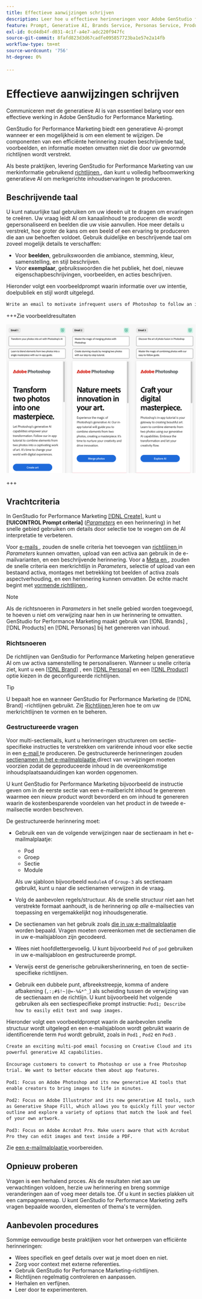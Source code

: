 ```yaml
---
title: Effectieve aanwijzingen schrijven
description: Leer hoe u effectieve herinneringen voor Adobe GenStudio for Performance Marketing schrijft.
feature: Prompt, Generative AI, Brands Service, Personas Service, Products Service, Guidelines
exl-id: 0cd4db4f-d031-4c1f-a4e7-adc220f947fc
source-git-commit: 8fafd823d3d67cadfe095857723ba1e57e2a14fb
workflow-type: tm+mt
source-wordcount: '756'
ht-degree: 0%

---
```


# Effectieve aanwijzingen schrijven

Communiceren met de generatieve AI is van essentieel belang voor een effectieve werking in Adobe GenStudio for Performance Marketing.

GenStudio for Performance Marketing biedt een generatieve AI-prompt wanneer er een mogelijkheid is om een element te wijzigen. De componenten van een efficiënte herinnering zouden beschrijvende taal, voorbeelden, en informatie moeten omvatten niet die door uw gevormde richtlijnen wordt verstrekt.

Als beste praktijken, levering GenStudio for Performance Marketing van uw merkinformatie gebruikend [ richtlijnen ](/help/user-guide/guidelines/overview.md), dan kunt u volledig hefboomwerking generatieve AI om merkgerichte inhoudservaringen te produceren.

## Beschrijvende taal

U kunt natuurlijke taal gebruiken om uw ideeën uit te dragen om ervaringen te creëren. Uw vraag leidt AI om kanaalinhoud te produceren die wordt gepersonaliseerd en beelden die uw visie aanvullen. Hoe meer details u verstrekt, hoe groter de kans om een beeld of een ervaring te produceren die aan uw behoeften voldoet. Gebruik duidelijke en beschrijvende taal om zoveel mogelijk details te verschaffen:

- Voor **beelden**, gebruikswoorden die ambiance, stemming, kleur, samenstelling, en stijl beschrijven.
- Voor **exemplaar**, gebruikswoorden die het publiek, het doel, nieuwe eigenschapbeschrijvingen, voorbeelden, en acties beschrijven.

Hieronder volgt een voorbeeldprompt waarin informatie over uw intentie, doelpubliek en stijl wordt uitgelegd.

```bash
Write an email to motivate infrequent users of Photoshop to follow an in-app tutorial that teaches them to combine elements of two photos into a beautiful work of art. Highlight the generative AI capabilities of Photoshop and use references to natural imagery.
```

+++Zie voorbeeldresultaten

![ drie geproduceerde e-mails ](/help/assets/sample-email.png)

+++

## Vrachtcriteria

In GenStudio for Performance Marketing [[!DNL Create]](/help/user-guide/create/overview.md), kunt u **[!UICONTROL Prompt criteria]** ([_Parameters_](/help/user-guide/create/overview.md#parameters) en een herinnering) in het snelle gebied gebruiken om details door selectie toe te voegen om de AI interpretatie te verbeteren.

Voor [ e-mails ](/help/user-guide/create/email-experiences.md), zouden de snelle criteria het toevoegen van [ richtlijnen ](/help/user-guide/guidelines/overview.md) in _Parameters_ kunnen omvatten, upload van een activa aan gebruik in de e-mailvarianten, en een beschrijvende herinnering. Voor a [ Meta en ](/help/tutorials/create-meta-ad.md), zouden de snelle criteria een merkrichtlijn in _Parameters_, selectie of upload van een bestaand activa, montages met betrekking tot beelden of activa zoals aspectverhouding, en een herinnering kunnen omvatten. De echte macht begint met [ vormende richtlijnen ](/help/user-guide/guidelines/add-guidelines.md).

>[!NOTE]
>
>Als de richtsnoeren in _Parameters_ in het snelle gebied worden toegevoegd, te hoeven u niet om verwijzing naar hen in uw herinnering te omvatten. GenStudio for Performance Marketing maakt gebruik van [!DNL Brands] , [!DNL Products] en [!DNL Personas] bij het genereren van inhoud.

### Richtsnoeren

De richtlijnen van GenStudio for Performance Marketing helpen generatieve AI om uw activa samenstelling te personaliseren. Wanneer u snelle criteria ziet, kunt u een [[!DNL Brand]](/help/user-guide/guidelines/brands.md) , een [[!DNL Persona]](/help/user-guide/guidelines/personas.md) en een [[!DNL Product]](/help/user-guide/guidelines/products.md) optie kiezen in de geconfigureerde richtlijnen.

>[!TIP]
>
>U bepaalt hoe en wanneer GenStudio for Performance Marketing de [!DNL Brand] -richtlijnen gebruikt. Zie [ Richtlijnen ](/help/user-guide/guidelines/overview.md) leren hoe te om uw merkrichtlijnen te vormen en te beheren.

### Gestructureerde vragen

Voor multi-sectiemails, kunt u herinneringen structureren om sectie-specifieke instructies te verstrekken om variërende inhoud voor elke sectie in een [ e-mail ](/help/user-guide/create/email-experiences.md) te produceren. De gestructureerde herinneringen zouden [ sectienamen in het e-mailmalplaatje ](/help/user-guide/content/email-template.md#multi-section-emails) direct van verwijzingen moeten voorzien zodat de geproduceerde inhoud in de overeenkomstige inhoudsplaatsaanduidingen kan worden opgenomen.

U kunt GenStudio for Performance Marketing bijvoorbeeld de instructie geven om in de eerste sectie van een e-mailbericht inhoud te genereren waarmee een nieuw product wordt bevorderd en om inhoud te genereren waarin de kostenbesparende voordelen van het product in de tweede e-mailsectie worden beschreven.

De gestructureerde herinnering moet:

- Gebruik een van de volgende verwijzingen naar de sectienaam in het e-mailmalplaatje:
   - Pod
   - Groep
   - Sectie
   - Module

  Als uw sjabloon bijvoorbeeld `moduleA` of `Group-3` als sectienaam gebruikt, kunt u naar die sectienamen verwijzen in de vraag.

- Volg de aanbevolen regels/structuur. Als de snelle structuur niet aan het verstrekte formaat aanhoudt, is de herinnering op *alle* e-mailsecties van toepassing en vergemakkelijkt nog inhoudsgeneratie.
- De sectienamen van het gebruik zoals [ die in uw e-mailmalplaatje ](/help/user-guide/content/email-template.md#code-an-email-template) worden bepaald. Vragen moeten overeenkomen met de sectienamen die in uw e-mailsjabloon zijn gecodeerd.
- Wees niet hoofdlettergevoelig. U kunt bijvoorbeeld `Pod` of `pod` gebruiken in uw e-mailsjabloon en gestructureerde prompt.
- Verwijs eerst de generische gebruikersherinnering, en toen de sectie-specifieke richtlijnen.
- Gebruik een dubbele punt, afbreekstreepje, komma of andere afbakening (`,:;#$!~|@=-%&*^_`) als scheiding tussen de verwijzing van de sectienaam en de richtlijn. U kunt bijvoorbeeld het volgende gebruiken als een sectiespecifieke prompt instructie: `Pod1; Describe how to easily edit text and swap images.`

Hieronder volgt een voorbeeldprompt waarin de aanbevolen snelle structuur wordt uitgelegd en een e-mailsjabloon wordt gebruikt waarin de identificerende term `Pod` wordt gebruikt, zoals in `Pod1` , `Pod2` en `Pod3` .

```properties
Create an exciting multi-pod email focusing on Creative Cloud and its powerful generative AI capabilities.

Encourage customers to convert to Photoshop or use a free Photoshop trial. We want to better educate them about app features.

Pod1: Focus on Adobe Photoshop and its new generative AI tools that enable creators to bring images to life in minutes.

Pod2: Focus on Adobe Illustrator and its new generative AI tools, such as Generative Shape Fill, which allows you to quickly fill your vector outline and explore a variety of options that match the look and feel of your own artwork.

Pod3: Focus on Adobe Acrobat Pro. Make users aware that with Acrobat Pro they can edit images and text inside a PDF.
```

Zie [ een e-mailmalplaatje ](/help/user-guide/content/email-template.md#code-an-email-template) voorbereiden.

## Opnieuw proberen

Vragen is een herhalend proces. Als de resultaten niet aan uw verwachtingen voldoen, herzie uw herinnering en breng sommige veranderingen aan of voeg meer details toe. Of u kunt in secties plakken uit een campagneremap. U kunt GenStudio for Performance Marketing zelfs vragen bepaalde woorden, elementen of thema&#39;s te vermijden.

## Aanbevolen procedures

Sommige eenvoudige beste praktijken voor het ontwerpen van efficiënte herinneringen:

- Wees specifiek en geef details over wat je moet doen en niet.
- Zorg voor context met externe referenties.
- Gebruik GenStudio for Performance Marketing-richtlijnen.
- Richtlijnen regelmatig controleren en aanpassen.
- Herhalen en verfijnen.
- Leer door te experimenteren.
